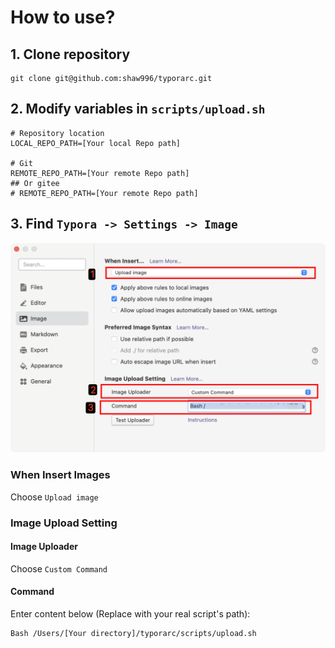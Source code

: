# How to use?

## 1. Clone repository
```shell
git clone git@github.com:shaw996/typorarc.git
```

## 2. Modify variables in `scripts/upload.sh`

```shell
# Repository location
LOCAL_REPO_PATH=[Your local Repo path]

# Git
REMOTE_REPO_PATH=[Your remote Repo path]
## Or gitee
# REMOTE_REPO_PATH=[Your remote Repo path]
```

## 3. Find `Typora -> Settings -> Image`

![image-20240909163417367](https://github.com/shaw996/typorarc/raw/master/src/image-20240909163417367.png?raw=true)

### When Insert Images

Choose `Upload image`

### Image Upload Setting

#### Image Uploader
Choose `Custom Command`

#### Command
Enter content below (Replace with your real script's path):
```shell
Bash /Users/[Your directory]/typorarc/scripts/upload.sh
```
